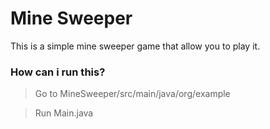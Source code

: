 # Mine Sweeper
This is a simple mine sweeper game that allow you to play it.

### How can i run this?
> Go to MineSweeper/src/main/java/org/example

> Run Main.java
